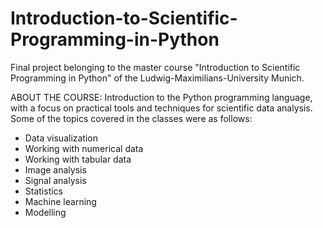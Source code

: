 # Introduction-to-Scientific-Programming-in-Python
Final project belonging to the master course "Introduction to Scientific Programming in Python" of the Ludwig-Maximilians-University Munich.

ABOUT THE COURSE:
Introduction to the Python programming language, with a focus on practical tools and techniques for scientific data analysis.
Some of the topics covered in the classes were as follows:
- Data visualization
- Working with numerical data
- Working with tabular data
- Image analysis
- Signal analysis
- Statistics
- Machine learning
- Modelling
